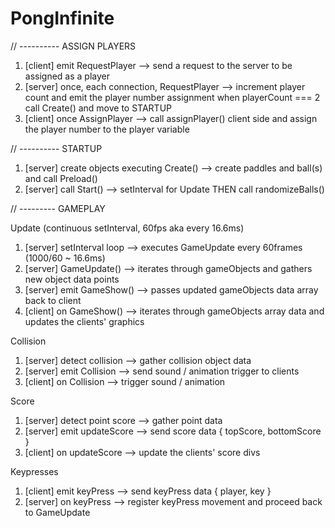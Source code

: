 # PongInfinite

// ---------- ASSIGN PLAYERS

1) [client] emit RequestPlayer --> send a request to the server to be assigned as a player
2) [server] once, each connection, RequestPlayer --> increment player count and emit the player number assignment
   when playerCount === 2 call Create() and move to STARTUP
3) [client] once AssignPlayer --> call assignPlayer() client side and assign the player number to the player variable

// ---------- STARTUP

1) [server] create objects executing Create() --> create paddles and ball(s) and call Preload()
2) [server] call Start() --> setInterval for Update THEN call randomizeBalls()

// --------- GAMEPLAY

Update (continuous setInterval, 60fps aka every 16.6ms)
1) [server] setInterval loop --> executes GameUpdate every 60frames (1000/60 ~ 16.6ms)
2) [server] GameUpdate() --> iterates through gameObjects and gathers new object data points
3) [server] emit GameShow() --> passes updated gameObjects data array back to client
4) [client] on GameShow() --> iterates through gameObjects array data and updates the clients' graphics

Collision
1) [server] detect collision --> gather collision object data
2) [server] emit Collision --> send sound / animation trigger to clients
3) [client] on Collision --> trigger sound / animation

Score
1) [server] detect point score --> gather point data
2) [server] emit updateScore --> send score data { topScore, bottomScore }
3) [client] on updateScore --> update the clients' score divs

Keypresses
1) [client] emit keyPress --> send keyPress data { player, key }
2) [server] on keyPress --> register keyPress movement and proceed back to GameUpdate
